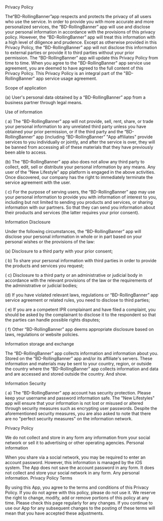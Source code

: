 Privacy Policy

The“BD-RollingBanner”app respects and protects the privacy of all users who use the service. In order to provide you with more accurate and more personalized services, the “BD-RollingBanner” app will use and disclose your personal information in accordance with the provisions of this privacy policy. However, the “BD-RollingBanner” app will treat this information with a high level of diligence and prudence. Except as otherwise provided in this Privacy Policy, the “BD-RollingBanner” app will not disclose this information to external parties or provide it to third parties without your prior permission. The “BD-RollingBanner” app will update this Privacy Policy from time to time. When you agree to the "BD-RollingBanner" app service use agreement, you are deemed to have agreed to the full content of this Privacy Policy. This Privacy Policy is an integral part of the "BD-RollingBanner" app service usage agreement.

Scope of application

(a) User's personal data obtained by a “BD-RollingBanner” app from a business partner through legal means.

Use of information

( a) The “BD-RollingBanner” app will not provide, sell, rent, share, or trade your personal information to any unrelated third party unless you have obtained your prior permission, or if the third party and the “BD-RollingBanner” app (including “BD-RollingBanner” "App affiliates" provide services to you individually or jointly, and after the service is over, they will be banned from accessing all of these materials that they have previously been able to access.

(b) The “BD-RollingBanner” app also does not allow any third party to collect, edit, sell or distribute your personal information by any means. Any user of the “New Lifestyle” app platform is engaged in the above activities. Once discovered, our company has the right to immediately terminate the service agreement with the user.

( c) For the purpose of serving users, the “BD-RollingBanner” app may use your personal information to provide you with information of interest to you, including but not limited to sending you products and services, or sharing information with our partners. So that they can send you information about their products and services (the latter requires your prior consent).

Information Disclosure

Under the following circumstances, the “BD-RollingBanner” app will disclose your personal information in whole or in part based on your personal wishes or the provisions of the law:

(a) Disclosure to a third party with your prior consent;

( b) To share your personal information with third parties in order to provide the products and services you request;

( c) Disclosure to a third party or an administrative or judicial body in accordance with the relevant provisions of the law or the requirements of the administrative or judicial bodies;

(d) If you have violated relevant laws, regulations or “BD-RollingBanner” app service agreement or related rules, you need to disclose to third parties;

( e) If you are a competent IPR complainant and have filed a complaint, you should be asked by the complainant to disclose it to the respondent so that the parties can handle possible rights disputes;

( f) Other “BD-RollingBanner” app deems appropriate disclosure based on laws, regulations or website policies.

Information storage and exchange

The “BD-RollingBanner” app collects information and information about you. Stored on the “BD-RollingBanner” app and/or its affiliate's servers. These information and materials may be sent to your country, region, or outside the country where the “BD-RollingBanner” app collects information and data and are accessed and stored outside the country. And show.

Information Security

( a) The “BD-RollingBanner” app account has security protection. Please keep your username and password information safe. The "New Lifestyles" app will ensure that your information is not lost or misused or altered through security measures such as encrypting user passwords. Despite the aforementioned security measures, you are also asked to note that there are no "perfect security measures" on the information network.

Privacy Policy

We do not collect and store in any form any information from your social network or sell it to advertising or other operating agencies. Personal information

When you share via a social network, you may be required to enter an account password. However, this information is managed by the iOS system. The App does not save the account password in any form. It does not collect and store your social network in any form. Any personal information. Privacy Policy Terms

By using this App, you agree to the terms and conditions of this Privacy Policy. If you do not agree with this policy, please do not use it. We reserve the right to change, modify, add or remove portions of this policy at any time. Please check this page regularly for any changes. If you continue to use our App for any subsequent changes to the posting of these terms will mean that you have accepted these adjustments.
